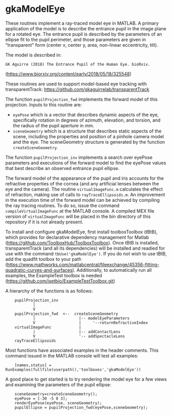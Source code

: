 # gkaModelEye
These routines implement a ray-traced model eye in MATLAB. A primary application of the model is to describe the entrance pupil in the image plane for a rotated eye. The entrance pupil is described by the parameters of an ellipse fit to the pupil perimeter, and those parameters are given in "transparent" form (center x, center y, area, non-linear eccentricity, tilt).

The model is described in:

	GK Aguirre (2018) The Entrance Pupil of the Human Eye. bioRxiv.
	
(https://www.biorxiv.org/content/early/2018/05/18/325548)

These routines are used to support model-based eye tracking with transparentTrack: https://github.com/gkaguirrelab/transparentTrack

The function `pupilProjection_fwd` implements the forward model of this projection. Inputs to this routine are:
 * `eyePose` which is a vector that describes dynamic aspects of the eye, specifically rotation in degrees of azimuth, elevation, and torsion, and the radius of the pupil aperture in mm.
 * `sceneGeometry` which is a structure that describes static aspects of the scene, including the properties and position of a pinhole camera model and the eye. The sceneGeometry structure is generated by the function `createSceneGeometry`.

The function `pupilProjection_inv` implements a search over eyePose parameters and executions of the forward model to find the eyePose values that best describe an observed entrance pupil ellipse.

The forward model of the appearance of the pupil and iris accounts for the refractive properties of the cornea (and any artificial lenses between the eye and the camera). The routine `virtualImageFunc.m` calculates the effect of refraction, making use of calls to `rayTraceEllipsoids.m`. An improvement in the execution time of the forward model can be achieved by compiling the ray tracing routines. To do so, issue the command `compileVirtualImageFunc` at the MATLAB console. A compiled MEX file version of `virtualImageFunc` will be placed in the bin directory of this repository if it is not already present.

To install and configure gkaModelEye, first install toolboxToolbox (tBtB), which provides for declarative dependency management for Matlab (https://github.com/ToolboxHub/ToolboxToolbox). Once tBtB is installed, transparentTrack (and all its dependencies) will be installed and readied for use with the command `tbUse('gkaModelEye')`. If you do not wish to use tBtB, add the quadfit toolbox to your path (https://www.mathworks.com/matlabcentral/fileexchange/45356-fitting-quadratic-curves-and-surfaces). Additionally, to automatically run all examples, the ExampleTest toolbox is needed (https://github.com/isetbio/ExampleTestToolbox.git)

A hierarchy of the functions is as follows:
```
    pupilProjection_inv
            |
            V
    pupilProjection_fwd  <--  createSceneGeometry
            |                   |-- modelEyeParameters
            V                   |     '--returnRefractiveIndex
    virtualImageFunc            |
            |                   |-- addContactLens
            V                   '-- addSpectacleLens
    rayTraceEllipsoids
```

Most functions have associated examples in the header comments. This command issued in the MATLAB console will test all examples:
```
	[names,status] = RunExamples(fullfile(userpath(),'toolboxes','gkaModelEye'))
```

A good place to get started is to try rendering the model eye for a few views and examining the parameters of the pupil ellipse:
```
    sceneGeometry=createSceneGeometry();
    eyePose = [-30 -5 0 3];
    renderEyePose(eyePose, sceneGeometry);
    pupilEllipse = pupilProjection_fwd(eyePose,sceneGeometry);
```
